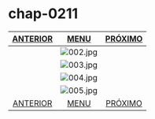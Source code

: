 # chap-0211
|[ANTERIOR](/chap-0210/readme.md)|[MENU](/readme.md)|[PRÓXIMO](/chap-0212/readme.md)|
 |:--:|:--:|:--:|
||![002.jpg](002.jpg)||
||![003.jpg](003.jpg)||
||![004.jpg](004.jpg)||
||![005.jpg](005.jpg)||
|[ANTERIOR](/chap-0210/readme.md)|[MENU](/readme.md)|[PRÓXIMO](/chap-0212/readme.md)|
